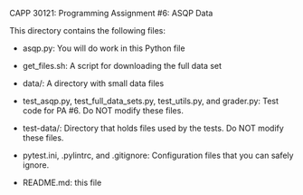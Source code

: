 CAPP 30121: Programming Assignment #6: ASQP Data

This directory contains the following files:

- asqp.py: You will do work in this Python file

- get_files.sh: A script for downloading the full data set

- data/: A directory with small data files

- test_asqp.py, test_full_data_sets.py, test_utils.py, and grader.py: Test code for PA #6. Do NOT modify these files.

- test-data/: Directory that holds files used by the tests. Do NOT modify these files.

- pytest.ini, .pylintrc, and .gitignore: Configuration files that you can safely ignore.

- README.md: this file
